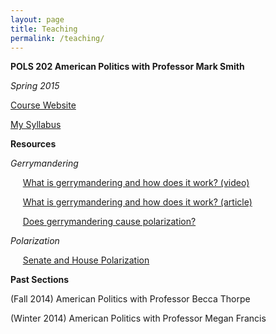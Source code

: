 ```yaml
---
layout: page
title: Teaching
permalink: /teaching/
---
```

**POLS 202 American Politics with Professor Mark Smith**

*Spring 2015*

[Course Website](http://courses.washington.edu/smithint/amgov.html)

[My Syllabus](http://tylerreny.github.io/pdf/spring_202.pdf)

**Resources**

*Gerrymandering*

&nbsp;&nbsp;&nbsp;&nbsp;&nbsp;[What is gerrymandering and how does it work? (video)](https://www.youtube.com/watch?v=YcUDBgYodIE)

&nbsp;&nbsp;&nbsp;&nbsp;&nbsp;[What is gerrymandering and how does it work? (article)](http://www.washingtonpost.com/blogs/wonkblog/wp/2015/03/01/this-is-the-best-explanation-of-gerrymandering-you-will-ever-see/)

&nbsp;&nbsp;&nbsp;&nbsp;&nbsp;[Does gerrymandering cause polarization?](http://www.washingtonpost.com/opinions/hate-our-polarized-politics-why-you-cant-blame-gerrymandering/2012/10/26/c2794552-1d80-11e2-9cd5-b55c38388962_story.html)

*Polarization*

&nbsp;&nbsp;&nbsp;&nbsp;&nbsp;[Senate and House Polarization](https://img.washingtonpost.com/wp-apps/imrs.php?src=https://img.washingtonpost.com/blogs/wonkblog/files/2013/01/overall_polarization_112th1.jpg&w=1484)











**Past Sections**

(Fall 2014) American Politics with Professor Becca Thorpe

(Winter 2014) American Politics with Professor Megan Francis



